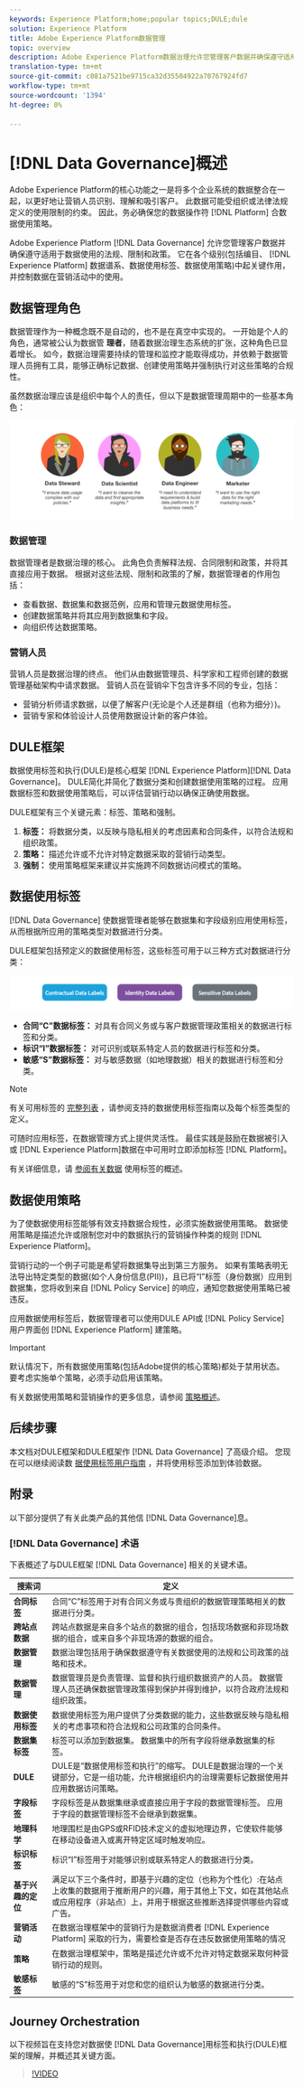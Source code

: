 ```yaml
---
keywords: Experience Platform;home;popular topics;DULE;dule
solution: Experience Platform
title: Adobe Experience Platform数据管理
topic: overview
description: Adobe Experience Platform数据治理允许您管理客户数据并确保遵守适用于数据使用的法规、限制和政策。 它在Experience Platform的各个层次（包括编目、数据谱系、数据使用标签、数据使用策略）中起关键作用，并控制数据在营销活动中的使用
translation-type: tm+mt
source-git-commit: c081a7521be9715ca32d35504922a70767924fd7
workflow-type: tm+mt
source-wordcount: '1394'
ht-degree: 0%

---
```



# [!DNL Data Governance]概述

Adobe Experience Platform的核心功能之一是将多个企业系统的数据整合在一起，以更好地让营销人员识别、理解和吸引客户。 此数据可能受组织或法律法规定义的使用限制的约束。 因此，务必确保您的数据操作符 [!DNL Platform] 合数据使用策略。

Adobe Experience Platform [!DNL Data Governance] 允许您管理客户数据并确保遵守适用于数据使用的法规、限制和政策。 它在各个级别(包括编目、 [!DNL Experience Platform] 数据谱系、数据使用标签、数据使用策略)中起关键作用，并控制数据在营销活动中的使用。

## 数据管理角色

数据管理作为一种概念既不是自动的，也不是在真空中实现的。 一开始是个人的角色，通常被公认为数据管 **理者**，随着数据治理生态系统的扩张，这种角色已显着增长。 如今，数据治理需要持续的管理和监控才能取得成功，并依赖于数据管理人员拥有工具，能够正确标记数据、创建使用策略并强制执行对这些策略的合规性。

虽然数据治理应该是组织中每个人的责任，但以下是数据管理周期中的一些基本角色：

![数据治理角色](./images/overview/roles.png)

### 数据管理

数据管理者是数据治理的核心。 此角色负责解释法规、合同限制和政策，并将其直接应用于数据。 根据对这些法规、限制和政策的了解，数据管理者的作用包括：

* 查看数据、数据集和数据范例，应用和管理元数据使用标签。
* 创建数据策略并将其应用到数据集和字段。
* 向组织传达数据策略。

### 营销人员

营销人员是数据治理的终点。 他们从由数据管理员、科学家和工程师创建的数据管理基础架构中请求数据。 营销人员在营销伞下包含许多不同的专业，包括：

* 营销分析师请求数据，以便了解客户(无论是个人还是群组（也称为细分）)。
* 营销专家和体验设计人员使用数据设计新的客户体验。


## DULE框架

数据使用标签和执行(DULE)是核心框架 [!DNL Experience Platform][!DNL Data Governance]。 DULE简化并简化了数据分类和创建数据使用策略的过程。 应用数据标签和数据使用策略后，可以评估营销行动以确保正确使用数据。

DULE框架有三个关键元素：标签、策略和强制。

1. **标签：** 将数据分类，以反映与隐私相关的考虑因素和合同条件，以符合法规和组织政策。
1. **策略：** 描述允许或不允许对特定数据采取的营销行动类型。
1. **强制：** 使用策略框架来建议并实施跨不同数据访问模式的策略。

## 数据使用标签

[!DNL Data Governance] 使数据管理者能够在数据集和字段级别应用使用标签，从而根据所应用的策略类型对数据进行分类。

DULE框架包括预定义的数据使用标签，这些标签可用于以三种方式对数据进行分类：

![数据使用标签类别](./images/overview/label-categories.png)

* **合同“C”数据标签：** 对具有合同义务或与客户数据管理政策相关的数据进行标签和分类。
* **标识“I”数据标签：** 对可识别或联系特定人员的数据进行标签和分类。
* **敏感“S”数据标签：** 对与敏感数据（如地理数据）相关的数据进行标签和分类。

>[!NOTE]
>
>有关可用标签的 [完整列表](labels/reference.md) ，请参阅支持的数据使用标签指南以及每个标签类型的定义。

可随时应用标签，在数据管理方式上提供灵活性。 最佳实践是鼓励在数据被引入或 [!DNL Experience Platform]数据在中可用时立即添加标签 [!DNL Platform]。

有关详细信息，请 [参阅有关数据](./labels/overview.md) 使用标签的概述。

## 数据使用策略

为了使数据使用标签能够有效支持数据合规性，必须实施数据使用策略。 数据使用策略是描述允许或限制您对中的数据执行的营销操作种类的规则 [!DNL Experience Platform]。

营销行动的一个例子可能是希望将数据集导出到第三方服务。 如果有策略表明无法导出特定类型的数据(如个人身份信息(PII))，且已将“I”标签（身份数据）应用到数据集，您将收到来自 [!DNL Policy Service] 的响应，通知您数据使用策略已被违反。

应用数据使用标签后，数据管理者可以使用DULE API或 [!DNL Policy Service] 用户界面创 [!DNL Experience Platform] 建策略。

>[!IMPORTANT]
>
>默认情况下，所有数据使用策略(包括Adobe提供的核心策略)都处于禁用状态。 要考虑实施单个策略，必须手动启用该策略。

有关数据使用策略和营销操作的更多信息，请参阅 [策略概述](./policies/overview.md)。

## 后续步骤

本文档对DULE框架和DULE框架作 [!DNL Data Governance] 了高级介绍。 您现在可以继续阅读数 [据使用标签用户指南](labels/user-guide.md) ，并将使用标签添加到体验数据。

## 附录

以下部分提供了有关此类产品的其他信 [!DNL Data Governance]息。

### [!DNL Data Governance] 术语

下表概述了与DULE框架 [!DNL Data Governance] 相关的关键术语。

| 搜索词 | 定义 |
|---|---|
| **合同标签** | 合同“C”标签用于对有合同义务或与贵组织的数据管理策略相关的数据进行分类。 |
| **跨站点数据** | 跨站点数据是来自多个站点的数据的组合，包括现场数据和非现场数据的组合，或来自多个非现场源的数据的组合。 |
| **数据管理** | 数据治理包括用于确保数据遵守有关数据使用的法规和公司政策的战略和技术。 |
| **数据管理** | 数据管理员是负责管理、监督和执行组织数据资产的人员。 数据管理人员还确保数据管理政策得到保护并得到维护，以符合政府法规和组织政策。 |
| **数据使用标签** | 数据使用标签为用户提供了分类数据的能力，这些数据反映与隐私相关的考虑事项和符合法规和公司政策的合同条件。 |
| **数据集标签** | 标签可以添加到数据集。 数据集中的所有字段将继承数据集的标签。 |
| **DULE** | DULE是“数据使用标签和执行”的缩写。 DULE是数据治理的一个关键部分，它是一组功能，允许根据组织内的治理需要标记数据使用并应用数据访问策略。 |
| **字段标签** | 字段标签是从数据集继承或直接应用于字段的数据管理标签。  应用于字段的数据管理标签不会继承到数据集。 |
| **地理科学** | 地理围栏是由GPS或RFID技术定义的虚拟地理边界，它使软件能够在移动设备进入或离开特定区域时触发响应。 |
| **标识标签** | 标识“I”标签用于对能够识别或联系特定人的数据进行分类。 |
| **基于兴趣的定位** | 满足以下三个条件时，即基于兴趣的定位（也称为个性化）:在站点上收集的数据用于推断用户的兴趣，用于其他上下文，如在其他站点或应用程序（非站点）上，并用于根据这些推断选择提供哪些内容或广告。 |
| **营销活动** | 在数据治理框架中的营销行为是数据消费者 [!DNL Experience Platform] 采取的行为，需要检查是否存在违反数据使用策略的情况 |
| **策略** | 在数据治理框架中，策略是描述允许或不允许对特定数据采取何种营销行动的规则。 |
| **敏感标签** | 敏感的“S”标签用于对您和您的组织认为敏感的数据进行分类。 |

## Journey Orchestration

以下视频旨在支持您对数据使 [!DNL Data Governance]用标签和执行(DULE)框架的理解，并概述其关键方面。

>[!VIDEO](https://video.tv.adobe.com/v/29708?quality=12&enable10seconds=on&speedcontrol=on)
